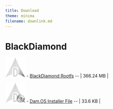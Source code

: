```yaml
---
title: Download
theme: minima
filename: downlink.md
---
```


# BlackDiamond
<!-- ![DAMOS_ICO](https://github.com/SMGXSCRIPTS/Dam.OS/raw/main/lib/DAM.OS-LOGO_V3_64x64.png) - [v2.06 Rootfs](https://github.com/SMGXSCRIPTS/Dam.OS/releases/download/Rootfs/damos-arm64-rootfs.tar.xz) -- | 366.24 MB | -->

![INSTALLER_ICO](https://github.com/SMGXSCRIPTS/Dam.OS/raw/main/lib/DAM.OS-LOGO_V3_64x64.png) - [BlackDiamond Rootfs](https://smgxscripts.github.io/Dam.OS/install/DAM.OS-INSTALL_PR_TERMUX.sh) -- | 366.24 MB |

![INSTALLER_ICO](https://github.com/SMGXSCRIPTS/Dam.OS/raw/main/lib/DAM.OS-LOGO_V3_INSTALL_SH_64x64.png) - [Dam.OS Installer File](https://smgxscripts.github.io/Dam.OS/install/DAM.OS-INSTALL_PR_TERMUX.sh) -- | 33.6 KB |
